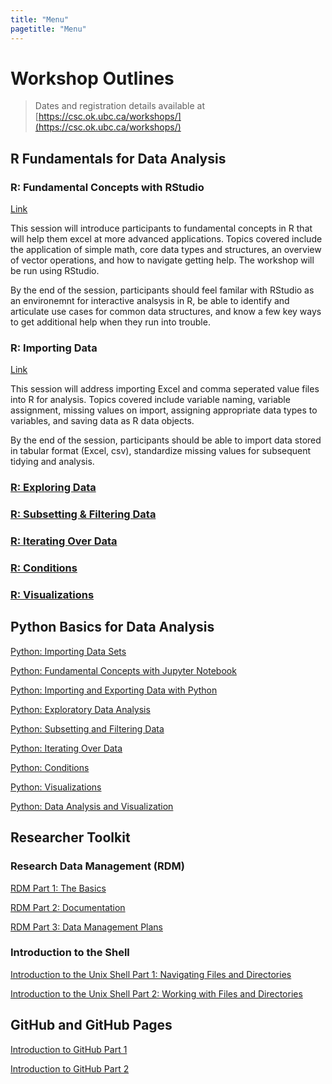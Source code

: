 ```yaml
---
title: "Menu"
pagetitle: "Menu"
---
```


# Workshop Outlines

> Dates and registration details available at [https://csc.ok.ubc.ca/workshops/](https://csc.ok.ubc.ca/workshops/)

## R Fundamentals for Data Analysis

### R: Fundamental Concepts with RStudio

<div markdown = "1" class = "content">

[Link](R_fundamental-concepts-with-RStudio.html)

This session will introduce participants to fundamental concepts in R that will help them excel at more advanced applications. Topics covered include the application of simple math, core data types and structures, an overview of vector operations, and how to navigate getting help. The workshop will be run using RStudio.

By the end of the session, participants should feel familar with RStudio as an environemnt for interactive analsysis in R, be able to identify and articulate use cases for common data structures, and know a few key ways to get additional help when they run into trouble.

</div>

### R: Importing Data

<div markdown = "1" class = "content">

[Link](R_importing-data.html)

This session will address importing Excel and comma seperated value files into R for analysis. Topics covered include variable naming, variable assignment, missing values on import, assigning appropriate data types to variables, and saving data as R data objects.

By the end of the session, participants should be able to import data stored in tabular format (Excel, csv), standardize missing values for subsequent tidying and analysis.

</div>

### [R: Exploring Data](R_exploring-data.html)

### [R: Subsetting & Filtering Data](R_subsetting-and-filtering-data.html)

### [R: Iterating Over Data](R_iterating-over-data.html)

### [R: Conditions](R_conditions.html)

### [R: Visualizations](R_visualization.html)

## Python Basics for Data Analysis

[Python: Importing Data Sets](Importing_data_sets.html)

[Python: Fundamental Concepts with Jupyter Notebook](JupyterNotebook_workshop1.html)

[Python: Importing and Exporting Data with Python](Importing_Exporting_Data_Workshop2.html)

[Python: Exploratory Data Analysis](Exploratory_Data_Analysis_Workshop3.html)

[Python: Subsetting and Filtering Data](Subsetting_and_Filtering_Data_Workshop4.html)

[Python: Iterating Over Data](Iterating_Over_Data_Workshop5.html)

[Python: Conditions](Python_conditions.html)

[Python: Visualizations](Python_Visualization.html)

[Python: Data Analysis and Visualization](Workshop8_Visualization_continued.html)

## Researcher Toolkit

### Research Data Management (RDM)

[RDM Part 1: The Basics](RDM_pt1-the-basics.html)

[RDM Part 2: Documentation](RDM_pt2-documentation.html)

[RDM Part 3: Data Management Plans](https://ubc-library-rc.github.io/rdm/content/06_Data_Management_Plan.html)


### Introduction to the Shell

[Introduction to the Unix Shell Part 1: Navigating Files and Directories](UNIX_pt1.html)

[Introduction to the Unix Shell Part 2: Working with Files and Directories](UNIX_pt2.html)

## GitHub and GitHub Pages

[Introduction to GitHub Part 1](Intro-GitHub-Part-1.html)

[Introduction to GitHub Part 2](Intro-GitHub-Part-2.html)

<script>
var acc = document.getElementsByTagName("H3");
var i;

for (i = 0; i < acc.length; i++) {
  acc[i].addEventListener("click", function() {
    /* Toggle between adding and removing the "active" class,
    to highlight the button that controls the panel */
    this.classList.toggle("active");

    /* Toggle between hiding and showing the active panel */
    var panel = this.nextElementSibling;
    if (panel.style.display === "block") {
      panel.style.display = "none";
    } else {
      panel.style.display = "block";
    }
  });
} 
</script>






